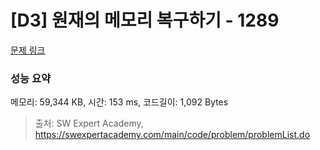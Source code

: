 # [D3] 원재의 메모리 복구하기 - 1289 

[문제 링크](https://swexpertacademy.com/main/code/problem/problemDetail.do?contestProbId=AV19AcoKI9sCFAZN) 

### 성능 요약

메모리: 59,344 KB, 시간: 153 ms, 코드길이: 1,092 Bytes



> 출처: SW Expert Academy, https://swexpertacademy.com/main/code/problem/problemList.do